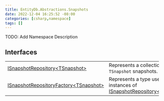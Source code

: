 ```yaml
---
title: EntityDb.Abstractions.Snapshots
date: 2022-12-04 16:25:52 -08:00
categories: [csharp,namespace]
tags: []
---
```



TODO: Add Namespace Description

## Interfaces
<table><tr><td><!--/posts/csharp.member.entitydb.abstractions.snapshots.isnapshotrepository`1/--><a href='#'>ISnapshotRepository&lt;TSnapshot&gt;</a></td><td>
Represents a collection of <code class='language-plaintext highlighter-rouge'>TSnapshot</code> snapshots.
</td></tr><tr><td><!--/posts/csharp.member.entitydb.abstractions.snapshots.isnapshotrepositoryfactory`1/--><a href='#'>ISnapshotRepositoryFactory&lt;TSnapshot&gt;</a></td><td>
Represents a type used to create instances of <!--/posts/csharp.member.entitydb.abstractions.snapshots.isnapshotrepository`1/--><a href='#'>ISnapshotRepository&lt;TSnapshot&gt;</a></td></tr></table>
